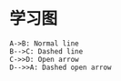 # 学习图
```sequence
A->B: Normal line
B-->C: Dashed line
C->>D: Open arrow
D-->>A: Dashed open arrow
```